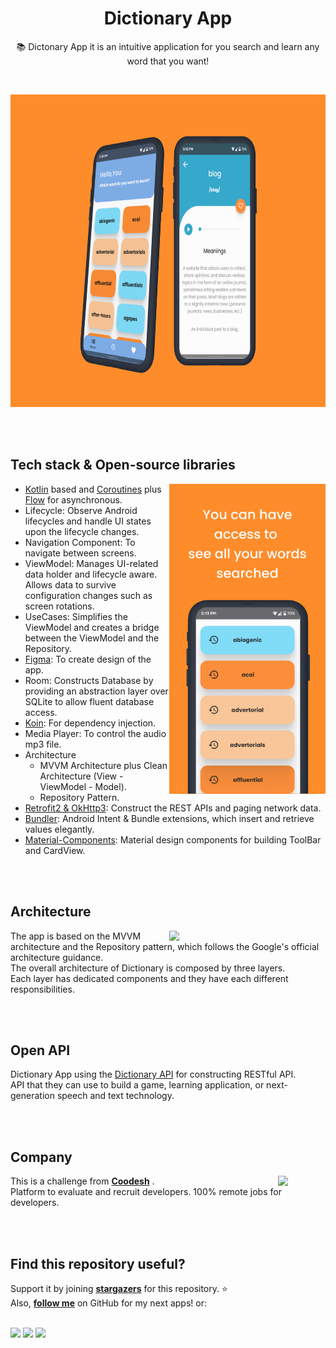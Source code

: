 <h1 align="center">Dictionary App</h1>

<p align="center">  
📚 Dictonary App it is an intuitive application for you search and learn any word that you want!
</p>
</br>

<p align="center">
<img src="https://github.com/MariaLuiza-CS/Dictionary-App/blob/master/app/src/debug/res/drawable/group_four.png" height="500"/>
</p>

<br><br/>

## Tech stack & Open-source libraries

<img src="https://github.com/MariaLuiza-CS/Dictionary-App/blob/master/app/src/debug/res/drawable/group_six.png" align="right" width="250"/>

- [Kotlin](https://kotlinlang.org/) based and [Coroutines](https://github.com/Kotlin/kotlinx.coroutines) plus [Flow](https://kotlin.github.io/kotlinx.coroutines/kotlinx-coroutines-core/kotlinx.coroutines.flow/) for asynchronous.
- Lifecycle: Observe Android lifecycles and handle UI states upon the lifecycle changes.
- Navigation Component: To navigate between screens.
- ViewModel: Manages UI-related data holder and lifecycle aware. Allows data to survive configuration changes such as screen rotations.
- UseCases: Simplifies the ViewModel and creates a bridge between the ViewModel and the Repository.
- [Figma](https://www.figma.com/file/RLRRsRTRVeBidrFXZdAFNL/Dictionary-App?node-id=0%3A1&t=lJfD76Eop3t78dtH-1): To create design of the app.
- Room: Constructs Database by providing an abstraction layer over SQLite to allow fluent database access.
- [Koin](https://insert-koin.io/): For dependency injection.
- Media Player: To control the audio mp3 file.
- Architecture
  - MVVM Architecture plus Clean Architecture (View - ViewModel - Model).
  - Repository Pattern.
- [Retrofit2 & OkHttp3](https://github.com/square/retrofit): Construct the REST APIs and paging network data.
- [Bundler](https://github.com/skydoves/bundler): Android Intent & Bundle extensions, which insert and retrieve values elegantly.
- [Material-Components](https://github.com/material-components/material-components-android): Material design components for building ToolBar and CardView.

<br><br/>

## Architecture

<p align="center">
<img src="https://developer.android.com/static/topic/libraries/architecture/images/mad-arch-overview.png?hl=pt-br"align="right" width="250"/>
</p>

The app is based on the MVVM architecture and the Repository pattern, which follows the Google's official architecture guidance.<br>
The overall architecture of Dictionary is composed by three layers.<br> 
Each layer has dedicated components and they have each different responsibilities.

<br><br/>

## Open API

Dictionary App using the [Dictionary API](https://dictionaryapi.dev/) for constructing RESTful API.<br>
API that they can use to build a game, learning application, or next-generation speech and text technology.

<br><br/>

## Company

<img src="https://coodesh.com/images/svg/logos/logo.svg" align="right" width="15%"/>

This is a challenge from __[Coodesh](https://coodesh.com/)__ .<br>
Platform to evaluate and recruit developers. 100% remote jobs for developers.

<br><br/>

## Find this repository useful?

Support it by joining __[stargazers](https://github.com/MariaLuiza-CS/Dictionary-App/stargazers)__ for this repository. :star: <br>
Also, __[follow me](https://github.com/MariaLuiza-CS)__ on GitHub for my next apps! or:
 <br><br/>
 <div>
  <a href="https://www.linkedin.com/in/marialuiza-0/?locale=en_US" target="_blank"><img src="https://img.shields.io/badge/LinkedIn-0077B5?style=for-the-badge&logo=linkedin&logoColor=white" target="_blank"></a> 
  <a href = "https://medium.com/@m.luiza.0"><img src="https://img.shields.io/badge/Medium-12100E?style=for-the-badge&logo=medium&logoColor=white" target="_blank"></a>
  <a href = "mailto:m.luiza1843@gmail.com"><img src="https://img.shields.io/badge/Gmail-D14836?style=for-the-badge&logo=gmail&logoColor=white" target="_blank"></a>
 </div>
